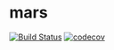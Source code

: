 # mars


[![Build Status](https://travis-ci.org/rodolfodpk/mars.svg?branch=master)](https://travis-ci.org/rodolfodpk/mars)
[![codecov](https://codecov.io/gh/rodolfodpk/mars/branch/master/graph/badge.svg)](https://codecov.io/gh/rodolfodpk/mars)

